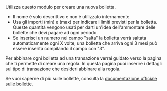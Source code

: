 Utilizza questo modulo per creare una nuova bolletta.

* Il nome è solo descrittivo e non è utilizzato internamente.
* Usa gli importi (min) e (max) per indicare i limiti previsti per la bolletta. Queste quantità vengono usati per darti un'idea dell'ammontare delle bollette che devi pagare ad ogni periodo.
* Se inserisci un numero nel campo "salta" la bolletta verrà saltata automaticamente ogni X volte; una bolletta che arriva ogni 3 mesi può essere inserita compilando il campo con "3".

Per abbinare ogni bolletta ad una transazione verrai guidato verso la pagina che ti permette di creare una regola. In questa pagina puoi inserire i dettagli sul tipo di transazione che desideri abbinare alla regola.

Se vuoi saperne di più sulle bollette, consulta la [documentazione ufficiale sulle bollette](https://docs.firefly-iii.org/advanced-concepts/bills).